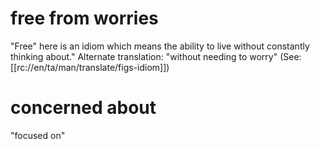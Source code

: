 # free from worries

"Free" here is an idiom which means the ability to live without constantly thinking about." Alternate translation: "without needing to worry"  (See: [[rc://en/ta/man/translate/figs-idiom]])

# concerned about

"focused on"

